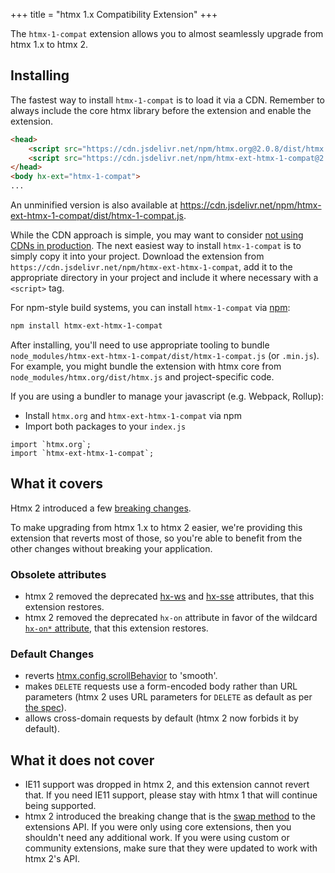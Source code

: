 +++
title = "htmx 1.x Compatibility Extension"
+++

The `htmx-1-compat` extension allows you to almost seamlessly upgrade from htmx 1.x to htmx 2.

## Installing

The fastest way to install `htmx-1-compat` is to load it via a CDN. Remember to always include the core htmx library before the extension and enable the extension.
```HTML
<head>
    <script src="https://cdn.jsdelivr.net/npm/htmx.org@2.0.8/dist/htmx.min.js" integrity="sha384-/TgkGk7p307TH7EXJDuUlgG3Ce1UVolAOFopFekQkkXihi5u/6OCvVKyz1W+idaz" crossorigin="anonymous"></script>
    <script src="https://cdn.jsdelivr.net/npm/htmx-ext-htmx-1-compat@2.0.2" integrity="sha384-lcvVWaNjF5zPPUeeWmC0OkJ2MLqoWLlkAabuGm+EuMSTfGo5WRyHrNaAp0cJr9Pg" crossorigin="anonymous"></script>
</head>
<body hx-ext="htmx-1-compat">
...
```
An unminified version is also available at https://cdn.jsdelivr.net/npm/htmx-ext-htmx-1-compat/dist/htmx-1-compat.js.

While the CDN approach is simple, you may want to consider [not using CDNs in production](https://blog.wesleyac.com/posts/why-not-javascript-cdn). The next easiest way to install `htmx-1-compat` is to simply copy it into your project. Download the extension from `https://cdn.jsdelivr.net/npm/htmx-ext-htmx-1-compat`, add it to the appropriate directory in your project and include it where necessary with a `<script>` tag.

For npm-style build systems, you can install `htmx-1-compat` via [npm](https://www.npmjs.com/):
```sh
npm install htmx-ext-htmx-1-compat
```
After installing, you'll need to use appropriate tooling to bundle `node_modules/htmx-ext-htmx-1-compat/dist/htmx-1-compat.js` (or `.min.js`). For example, you might bundle the extension with htmx core from `node_modules/htmx.org/dist/htmx.js` and project-specific code.

If you are using a bundler to manage your javascript (e.g. Webpack, Rollup):
- Install `htmx.org` and `htmx-ext-htmx-1-compat` via npm
- Import both packages to your `index.js`
```JS
import `htmx.org`;
import `htmx-ext-htmx-1-compat`; 
```

## What it covers

Htmx 2 introduced a few [breaking changes](https://v2-0v2-0.htmx.org/migration-guide-htmx-1/).

To make upgrading from htmx 1.x to htmx 2 easier, we're providing this extension that reverts most of those, so you're
able to benefit from the other changes without breaking your application.

### Obsolete attributes

- htmx 2 removed the deprecated [hx-ws](https://htmx.org/attributes/hx-ws/)
  and [hx-sse](https://htmx.org/attributes/hx-sse/) attributes, that this extension restores.
- htmx 2 removed the deprecated `hx-on` attribute in favor of the
  wildcard [`hx-on*` attribute](https://htmx.org/attributes/hx-on/), that this extension restores.

### Default Changes

- reverts [htmx.config.scrollBehavior](https://htmx.org/reference/#config) to 'smooth'.
- makes `DELETE` requests use a form-encoded body rather than URL parameters (htmx 2 uses URL parameters for `DELETE` as
  default as per [the spec](https://www.rfc-editor.org/rfc/rfc9110.html#name-delete)).
- allows cross-domain requests by default (htmx 2 now forbids it by default).

## What it does not cover

- IE11 support was dropped in htmx 2, and this extension cannot revert that. If you need IE11 support, please stay with
  htmx 1 that will continue being supported.
- htmx 2 introduced the breaking change that is the [swap method](https://v2-0v2-0.htmx.org/api/#swap) to the extensions
  API. If you were only using core extensions, then you shouldn't need any additional work. If you were using custom or
  community extensions, make sure that they were updated to work with htmx 2's API.
